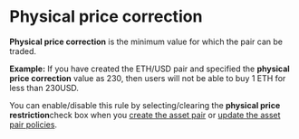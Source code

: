 # Physical price correction

**Physical price correction** is the minimum value for which the pair can be traded.

**Example:** If you have created the ETH/USD pair and specified the **physical price correction** value as 230, then users will not be able to buy 1 ETH for less than 230USD.

You can enable/disable this rule by selecting/clearing the **physical price restriction**check box when you [create the asset pair](asset-pair-creation.md) or [update the asset pair policies](asset-pair-policies.md).

